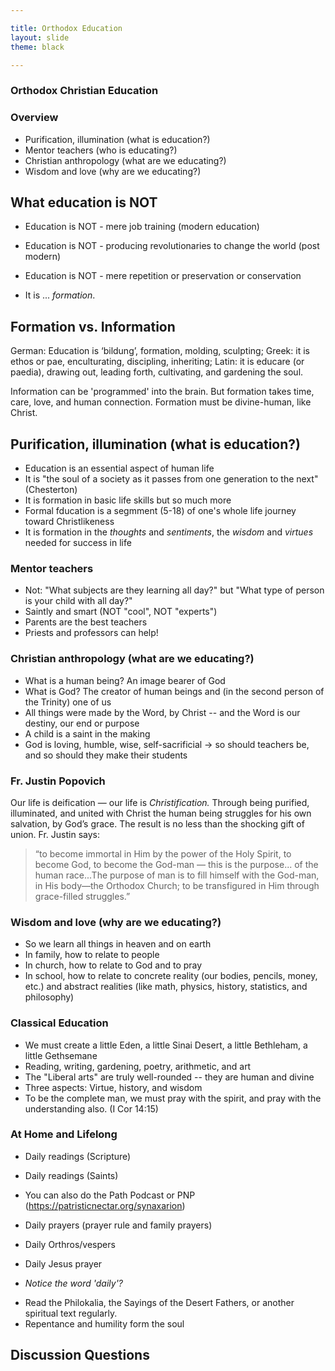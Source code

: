 ```yaml
---

title: Orthodox Education 
layout: slide
theme: black

---
```


<section data-markdown>
<section data-background="https://www.stnicholasar.org/wp-content/uploads/2021/07/christ-teacher-1024x707-1.jpg"><!--Intro begin-->

  # Orthodox Christian Education
  
</section> <!--Intro Splash end-->
<section data-markdown>  <!--Overview Begin-->

  
# Overview

- Purification, illumination (what is education?) 
- Mentor teachers (who is educating?) 
- Christian anthropology (what are we educating?)
- Wisdom and love (why are we educating?) 
  
  
</section><!--Overview end-->
<section data-background="[https://dg.imgix.net/the-horror-of-crucifixion-jlnstoeb-en/landscape/the-horror-of-crucifixion-jlnstoeb.jpg?ts=1491334937&ixlib=rails-2.1.4&w=700&h=394&dpr=2&ch=Width%2CDPR&auto=format%2Ccompress&fit=min](https://dg.imgix.net/the-horror-of-crucifixion-jlnstoeb-en/landscape/the-horror-of-crucifixion-jlnstoeb.jpg?ts=1491334937&ixlib=rails-2.1.4&w=700&h=394&dpr=2&ch=Width%2CDPR&auto=format%2Ccompress&fit=min)" data-markdown>

</section><!--Overview end-->
<section data-markdown>

## What education is NOT

* Education is NOT - mere job training (modern education)
* Education is NOT - producing revolutionaries to change the world (post modern)
* Education is NOT - mere repetition or preservation or conservation

* It is ... *formation*. 
  
</section><section data-markdown>

 
## Formation vs. Information

German: Education is ‘bildung’, formation, molding, sculpting; 
Greek: it is ethos or pae, enculturating, discipling, inheriting; 
Latin: it is educare (or paedia), drawing out, leading forth, cultivating, and gardening the soul. 
  
Information can be 'programmed' into the brain.
But formation takes time, care, love, and human connection. 
Formation must be divine-human, like Christ. 

  </section><section data-markdown>

  
  ## Purification, illumination (what is education?)


* Education is an essential aspect of human life
* It is "the soul of a society as it passes from one generation to the next" (Chesterton)
* It is formation in basic life skills but so much more
* Formal fducation is a segmment (5-18) of one's whole life journey toward Christlikeness
* It is formation in the _thoughts_ and _sentiments_, the _wisdom_ and _virtues_ needed for success in life
  

  
  
  
</section><section data-markdown>

### Mentor teachers

- Not: "What subjects are they learning all day?" but  "What type of person is your child with all day?" 
- Saintly and smart (NOT "cool", NOT "experts") 
- Parents are the best teachers
- Priests and professors can help!


</section><section data-markdown>

### Christian anthropology (what are we educating?)

  - What is a human being? An image bearer of God
  - What is God? The creator of human beings and (in the second person of the Trinity) one of us
  - All things were made by the Word, by Christ -- and the Word is our destiny, our end or purpose
  - A child is a saint in the making
  - God is loving, humble, wise, self-sacrificial -> so should teachers be, and so should they make their students



</section><section data-markdown>

### Fr. Justin Popovich

Our life is deification — our life is *Christification.* 
Through being purified, illuminated, and united with Christ the human being struggles for his own salvation, by God’s grace. The result is no less than the shocking gift of union. Fr. Justin says: 
> “to become immortal in Him by the power of the Holy Spirit, to become God, to become the God-man — this is the purpose... of the human race...The purpose of man is to fill himself with the God-man, in His body—the Orthodox Church; to be transfigured in Him through grace-filled struggles.” 



  

</section><section data-markdown>

### Wisdom and love (why are we educating?) 

* So we learn all things in heaven and on earth
* In family, how to relate to people
* In church, how to relate to God and to pray
* In school, how to relate to concrete reality (our bodies, pencils, money, etc.)
    and abstract realities (like math, physics, history, statistics, and philosophy)
  


</section><section data-markdown>

# Classical Education
  
  - We must create a little Eden, a little Sinai Desert, a little Bethleham, a little Gethsemane
  - Reading, writing, gardening, poetry, arithmetic, and art
  - The "Liberal arts" are truly well-rounded -- they are human and divine
  - Three aspects: Virtue, history, and wisdom
-   To be the complete man, we must pray with the spirit, and pray with the understanding also. (I Cor 14:15)


</section><section data-markdown>

# At Home and Lifelong
  
- Daily readings (Scripture)
- Daily readings (Saints)
- You can also do the Path Podcast or PNP (https://patristicnectar.org/synaxarion)
- Daily prayers (prayer rule and family prayers)
- Daily Orthros/vespers
- Daily Jesus prayer

- *Notice the word 'daily'?*
  

</section><section data-markdown>

- Read the Philokalia, the Sayings of the Desert Fathers, or another spiritual text regularly. 
- Repentance and humility form the soul

</section><section data-markdown>


</section><section data-markdown>

  
  
</section><section data-background="[https://745515a37222097b0902-74ef300a2b2b2d9e236c9459912aaf20.ssl.cf2.rackcdn.com/fe4b0820da4077b54ee4de5f6d2abcd9.jpeg](https://745515a37222097b0902-74ef300a2b2b2d9e236c9459912aaf20.ssl.cf2.rackcdn.com/fe4b0820da4077b54ee4de5f6d2abcd9.jpeg)" data-markdown >

## Discussion Questions

</section>
</section><!--Discussion of faith and reason-->
</section> 

